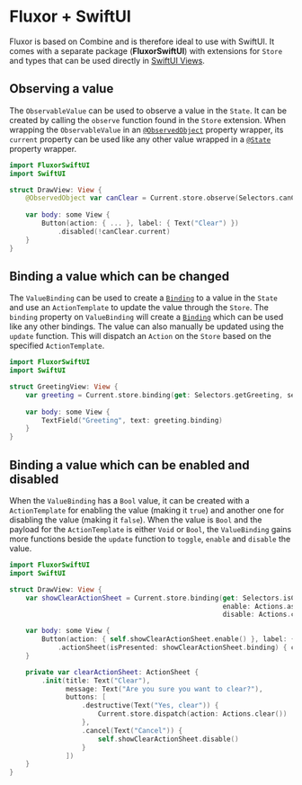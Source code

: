 # Fluxor + SwiftUI

Fluxor is based on Combine and is therefore ideal to use with SwiftUI. It comes with a separate package (**FluxorSwiftUI**) with extensions for `Store` and types that can be used directly in [SwiftUI Views](https://developer.apple.com/documentation/swiftui/view).

## Observing a value

The `ObservableValue` can be used to observe a value in the `State`. It can be created by calling the `observe` function found in the `Store` extension. When wrapping the `ObservableValue` in an [`@ObservedObject`](https://developer.apple.com/documentation/swiftui/observedobject) property wrapper, its `current` property can be used like any other value wrapped in a [`@State`](https://developer.apple.com/documentation/swiftui/state) property wrapper.

```swift
import FluxorSwiftUI
import SwiftUI

struct DrawView: View {
    @ObservedObject var canClear = Current.store.observe(Selectors.canClear)
    
    var body: some View {
        Button(action: { ... }, label: { Text("Clear") })
            .disabled(!canClear.current)
    }
}
```

## Binding a value which can be changed

The `ValueBinding` can be used to create a [`Binding`](https://developer.apple.com/documentation/swiftui/binding) to a value in the `State` and use an `ActionTemplate` to update the value through the `Store`. The `binding` property on `ValueBinding` will create a [`Binding`](https://developer.apple.com/documentation/swiftui/binding) which can be used like any other bindings. The value can also manually be updated using the `update` function. This will dispatch an `Action` on the `Store` based on the specified `ActionTemplate`.

```swift
import FluxorSwiftUI
import SwiftUI

struct GreetingView: View {
    var greeting = Current.store.binding(get: Selectors.getGreeting, send: Actions.setGreeting)
    
    var body: some View {
        TextField("Greeting", text: greeting.binding)
    }
}
```

## Binding a value which can be enabled and disabled

When the `ValueBinding` has a `Bool` value, it can be created with a `ActionTemplate` for enabling the value (making it `true`) and another one for disabling the value (making it `false`). When the value is `Bool` and the payload for the `ActionTemplate` is either `Void` or `Bool`, the `ValueBinding` gains more functions beside the `update` function to `toggle`, `enable` and `disable` the value.

```swift
import FluxorSwiftUI
import SwiftUI

struct DrawView: View {
    var showClearActionSheet = Current.store.binding(get: Selectors.isClearOptionsVisible,
                                                     enable: Actions.askToClear,
                                                     disable: Actions.cancelClear)

    var body: some View {
        Button(action: { self.showClearActionSheet.enable() }, label: { Text("Clear") })
            .actionSheet(isPresented: showClearActionSheet.binding) { clearActionSheet }
    }

    private var clearActionSheet: ActionSheet {
        .init(title: Text("Clear"),
              message: Text("Are you sure you want to clear?"),
              buttons: [
                  .destructive(Text("Yes, clear")) {
                      Current.store.dispatch(action: Actions.clear())
                  },
                  .cancel(Text("Cancel")) {
                      self.showClearActionSheet.disable()
                  }
              ])
    }
}
```
